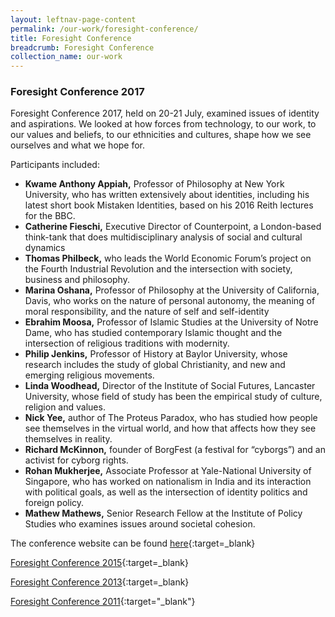 ```yaml
---
layout: leftnav-page-content
permalink: /our-work/foresight-conference/ 
title: Foresight Conference
breadcrumb: Foresight Conference
collection_name: our-work
---
```


### **Foresight Conference 2017**

Foresight Conference 2017, held on 20-21 July, examined issues of identity and aspirations. We looked at how forces from technology, to our work, to our values and beliefs, to our ethnicities and cultures, shape how we see ourselves and what we hope for.

Participants included: 

* **Kwame Anthony Appiah,** Professor of Philosophy at New York University, who has written extensively about identities, including his latest short book Mistaken Identities, based on his 2016 Reith lectures for the BBC.
* **Catherine Fieschi,** Executive Director of Counterpoint, a London-based think-tank that does multidisciplinary analysis of social and cultural dynamics    
* **Thomas Philbeck,** who leads the World Economic Forum’s project on the Fourth Industrial Revolution and the intersection with society, business and philosophy.
* **Marina Oshana,** Professor of Philosophy at the University of California, Davis, who works on the nature of personal autonomy, the meaning of moral responsibility, and the nature of self and self-identity
* **Ebrahim Moosa,** Professor of Islamic Studies at the University of Notre Dame, who has studied contemporary Islamic thought and the intersection of religious traditions with modernity.
* **Philip Jenkins,** Professor of History at Baylor University, whose research includes the study of global Christianity, and new and emerging religious movements.
* **Linda Woodhead,** Director of the Institute of Social Futures, Lancaster University, whose field of study has been the empirical study of culture, religion and values.
* **Nick Yee,** author of The Proteus Paradox, who has studied how people see themselves in the virtual world, and how that affects how they see themselves in reality.
* **Richard McKinnon,** founder of BorgFest (a festival for “cyborgs”) and an activist for cyborg rights.
* **Rohan Mukherjee,** Associate Professor at Yale-National University of Singapore, who has worked on nationalism in India and its interaction with political goals, as well as the intersection of identity politics and foreign policy.
* **Mathew Mathews,** Senior Research Fellow at the Institute of Policy Studies who examines issues around societal cohesion.

The conference website can be found [here](https://stratfutures.wixsite.com/foresightconference){:target=_blank}  

[Foresight Conference 2015](https://github.com/isomerpages/isomerpages-csf/raw/master/files/media-centre/foresight-conference-2015-proceedings5e5de5d076d766deb7fdff00000cf313.pdf){:target=_blank}  


[Foresight Conference 2013](https://github.com/isomerpages/isomerpages-csf/raw/master/files/media-centre/psd-foresight-conference-20133d5de5d076d766deb7fdff00000cf313.pdf){:target=_blank}  


[Foresight Conference 2011](https://github.com/isomerpages/isomerpages-csf/raw/master/files/media-centre/foresight-conference-proceedings.pdf){:target="_blank"}  
